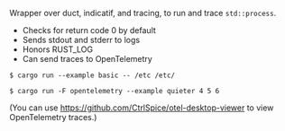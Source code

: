 Wrapper over duct, indicatif, and tracing, to run and trace `std::process`.

* Checks for return code 0 by default
* Sends stdout and stderr to logs
* Honors RUST_LOG
* Can send traces to OpenTelemetry

```
$ cargo run --example basic -- /etc /etc/
```

```
$ cargo run -F opentelemetry --example quieter 4 5 6
```

(You can use https://github.com/CtrlSpice/otel-desktop-viewer to view OpenTelemetry traces.)
